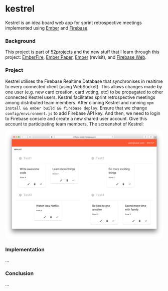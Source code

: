 # kestrel

Kestrel is an idea board web app for sprint retrospective meetings implemented using [Ember](http://emberjs.com) and [Firebase](https://firebase.google.com).

### Background

This project is part of [52projects](https://donny.github.io/52projects/) and the new stuff that I learn through this project: [EmberFire](https://github.com/firebase/emberfire), [Ember Paper](http://miguelcobain.github.io/ember-paper), [Ember](http://emberjs.com) (revisit), and [Firebase Web](https://firebase.google.com/docs/web/setup).

### Project

Kestrel utilises the Firebase Realtime Database that synchronises in realtime to every connected client (using WebSocket). This allows changes made by one user (e.g. new card creation, card voting, etc) to be propagated to other connected Kestrel users. Kestrel facilitates sprint retrospective meetings among distributed team members. After cloning Kestrel and running `npm install && ember build && firebase deploy`. Ensure that we change `config/environment.js` to add Firebase API key. And then, we need to login to Firebase console and create a new shared user account. Give this account to participating team members. The screenshot of Kestrel:

![Screenshot](https://raw.githubusercontent.com/donny/kestrel/master/screenshot.png)

### Implementation

...

### Conclusion

...
